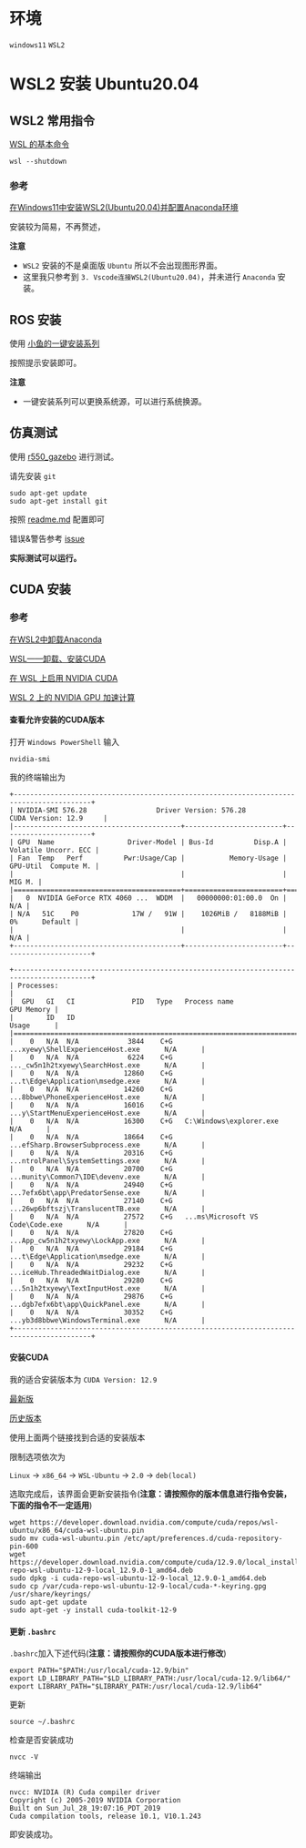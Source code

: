 # 环境

`windows11` `WSL2`

# WSL2 安装 Ubuntu20.04

## WSL2 常用指令

[WSL 的基本命令](https://learn.microsoft.com/zh-cn/windows/wsl/basic-commands)

```shell
wsl --shutdown
```

### 参考

[在Windows11中安装WSL2(Ubuntu20.04)并配置Anaconda环境](https://zhuanlan.zhihu.com/p/639611152)

安装较为简易，不再赘述，

**注意**

- `WSL2` 安装的不是桌面版 `Ubuntu` 所以不会出现图形界面。
- 这里我只参考到 `3. Vscode连接WSL2(Ubuntu20.04)`，并未进行 `Anaconda` 安装。

## ROS 安装

使用 [小鱼的一键安装系列](https://fishros.org.cn/forum/topic/20/%E5%B0%8F%E9%B1%BC%E7%9A%84%E4%B8%80%E9%94%AE%E5%AE%89%E8%A3%85%E7%B3%BB%E5%88%97)

按照提示安装即可。

**注意**
- 一键安装系列可以更换系统源，可以进行系统换源。

## 仿真测试

使用 [r550_gazebo](https://github.com/whsleep/r550_gazebo) 进行测试。

请先安装 `git` 

```shell
sudo apt-get update
sudo apt-get install git
```
按照 [readme.md](https://github.com/whsleep/r550_gazebo/blob/main/readme.md) 配置即可

错误&警告参考 [issue](https://github.com/whsleep/r550_gazebo/issues/1)

**实际测试可以运行。**

## CUDA 安装

### 参考

[在WSL2中卸载Anaconda](https://blog.csdn.net/Yellow_S_D/article/details/143080434)

[WSL——卸载、安装CUDA](https://blog.csdn.net/weixin_45100742/article/details/134499492)

[在 WSL 上启用 NVIDIA CUDA](https://learn.microsoft.com/zh-cn/windows/ai/directml/gpu-cuda-in-wsl)

[WSL 2 上的 NVIDIA GPU 加速计算](https://docs.nvidia.com/cuda/wsl-user-guide/index.html#getting-started-with-cuda-on-wsl)


#### 查看允许安装的CUDA版本

打开 `Windows PowerShell` 输入 

```shell
nvidia-smi
```

我的终端输出为

```shell
+-----------------------------------------------------------------------------------------+
| NVIDIA-SMI 576.28                 Driver Version: 576.28         CUDA Version: 12.9     |
|-----------------------------------------+------------------------+----------------------+
| GPU  Name                  Driver-Model | Bus-Id          Disp.A | Volatile Uncorr. ECC |
| Fan  Temp   Perf          Pwr:Usage/Cap |           Memory-Usage | GPU-Util  Compute M. |
|                                         |                        |               MIG M. |
|=========================================+========================+======================|
|   0  NVIDIA GeForce RTX 4060 ...  WDDM  |   00000000:01:00.0  On |                  N/A |
| N/A   51C    P0             17W /   91W |    1026MiB /   8188MiB |      0%      Default |
|                                         |                        |                  N/A |
+-----------------------------------------+------------------------+----------------------+

+-----------------------------------------------------------------------------------------+
| Processes:                                                                              |
|  GPU   GI   CI              PID   Type   Process name                        GPU Memory |
|        ID   ID                                                               Usage      |
|=========================================================================================|
|    0   N/A  N/A            3844    C+G   ...xyewy\ShellExperienceHost.exe      N/A      |
|    0   N/A  N/A            6224    C+G   ..._cw5n1h2txyewy\SearchHost.exe      N/A      |
|    0   N/A  N/A           12860    C+G   ...t\Edge\Application\msedge.exe      N/A      |
|    0   N/A  N/A           14260    C+G   ...8bbwe\PhoneExperienceHost.exe      N/A      |
|    0   N/A  N/A           16016    C+G   ...y\StartMenuExperienceHost.exe      N/A      |
|    0   N/A  N/A           16300    C+G   C:\Windows\explorer.exe               N/A      |
|    0   N/A  N/A           18664    C+G   ...efSharp.BrowserSubprocess.exe      N/A      |
|    0   N/A  N/A           20316    C+G   ...ntrolPanel\SystemSettings.exe      N/A      |
|    0   N/A  N/A           20700    C+G   ...munity\Common7\IDE\devenv.exe      N/A      |
|    0   N/A  N/A           24940    C+G   ...7efx6bt\app\PredatorSense.exe      N/A      |
|    0   N/A  N/A           27140    C+G   ...26wp6bftszj\TranslucentTB.exe      N/A      |
|    0   N/A  N/A           27572    C+G   ...ms\Microsoft VS Code\Code.exe      N/A      |
|    0   N/A  N/A           27820    C+G   ...App_cw5n1h2txyewy\LockApp.exe      N/A      |
|    0   N/A  N/A           29184    C+G   ...t\Edge\Application\msedge.exe      N/A      |
|    0   N/A  N/A           29232    C+G   ...iceHub.ThreadedWaitDialog.exe      N/A      |
|    0   N/A  N/A           29280    C+G   ...5n1h2txyewy\TextInputHost.exe      N/A      |
|    0   N/A  N/A           29876    C+G   ...dgb7efx6bt\app\QuickPanel.exe      N/A      |
|    0   N/A  N/A           30352    C+G   ...yb3d8bbwe\WindowsTerminal.exe      N/A      |
+-----------------------------------------------------------------------------------------+
```

#### 安装CUDA

我的适合安装版本为 `CUDA Version: 12.9`

[最新版](https://developer.nvidia.com/cuda-downloads)

[历史版本](https://developer.nvidia.com/cuda-toolkit-archive)

使用上面两个链接找到合适的安装版本

限制选项依次为

`Linux` $\rightarrow$ `x86_64` $\rightarrow$ `WSL-Ubuntu` $\rightarrow$ `2.0` $\rightarrow$ `deb(local)`

选取完成后，该界面会更新安装指令(**注意：请按照你的版本信息进行指令安装，下面的指令不一定适用**)

```shell
wget https://developer.download.nvidia.com/compute/cuda/repos/wsl-ubuntu/x86_64/cuda-wsl-ubuntu.pin
sudo mv cuda-wsl-ubuntu.pin /etc/apt/preferences.d/cuda-repository-pin-600
wget https://developer.download.nvidia.com/compute/cuda/12.9.0/local_installers/cuda-repo-wsl-ubuntu-12-9-local_12.9.0-1_amd64.deb
sudo dpkg -i cuda-repo-wsl-ubuntu-12-9-local_12.9.0-1_amd64.deb
sudo cp /var/cuda-repo-wsl-ubuntu-12-9-local/cuda-*-keyring.gpg /usr/share/keyrings/
sudo apt-get update
sudo apt-get -y install cuda-toolkit-12-9
```

#### 更新 `.bashrc`

`.bashrc`加入下述代码(**注意：请按照你的CUDA版本进行修改**)

```shell
export PATH="$PATH:/usr/local/cuda-12.9/bin"
export LD_LIBRARY_PATH="$LD_LIBRARY_PATH:/usr/local/cuda-12.9/lib64/"
export LIBRARY_PATH="$LIBRARY_PATH:/usr/local/cuda-12.9/lib64"
```

更新

```shell
source ~/.bashrc
```

检查是否安装成功

```shell
nvcc -V
```

终端输出

```shell
nvcc: NVIDIA (R) Cuda compiler driver
Copyright (c) 2005-2019 NVIDIA Corporation
Built on Sun_Jul_28_19:07:16_PDT_2019
Cuda compilation tools, release 10.1, V10.1.243
```
即安装成功。


